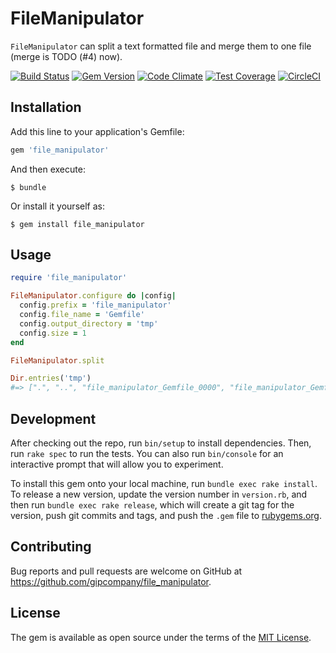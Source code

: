 # FileManipulator

`FileManipulator` can split a text formatted file and merge them to one file (merge is TODO (#4) now).

[![Build Status](https://travis-ci.org/gipcompany/file_manipulator.svg?branch=master_issue_3)](https://travis-ci.org/gipcompany/file_manipulator)
[![Gem Version](https://badge.fury.io/rb/file_manipulator.svg)](https://badge.fury.io/rb/file_manipulator)
[![Code Climate](https://codeclimate.com/github/gipcompany/file_manipulator/badges/gpa.svg)](https://codeclimate.com/github/gipcompany/file_manipulator)
[![Test Coverage](https://codeclimate.com/github/gipcompany/file_manipulator/badges/coverage.svg)](https://codeclimate.com/github/gipcompany/file_manipulator/coverage)
[![CircleCI](https://circleci.com/gh/gipcompany/file_manipulator.svg?style=shield&circle-token=df505626e1976bf75bc5398266300cf728b2c918)](https://circleci.com/gh/gipcompany/file_manipulator)

## Installation

Add this line to your application's Gemfile:

```ruby
gem 'file_manipulator'
```

And then execute:

    $ bundle

Or install it yourself as:

    $ gem install file_manipulator

## Usage


```ruby
require 'file_manipulator'

FileManipulator.configure do |config|
  config.prefix = 'file_manipulator'
  config.file_name = 'Gemfile'
  config.output_directory = 'tmp'
  config.size = 1
end

FileManipulator.split

Dir.entries('tmp')
#=> [".", "..", "file_manipulator_Gemfile_0000", "file_manipulator_Gemfile_0001", "file_manipulator_Gemfile_0002", "file_manipulator_Gemfile_0003"]
```

## Development

After checking out the repo, run `bin/setup` to install dependencies. Then, run `rake spec` to run the tests. You can also run `bin/console` for an interactive prompt that will allow you to experiment.

To install this gem onto your local machine, run `bundle exec rake install`. To release a new version, update the version number in `version.rb`, and then run `bundle exec rake release`, which will create a git tag for the version, push git commits and tags, and push the `.gem` file to [rubygems.org](https://rubygems.org).

## Contributing

Bug reports and pull requests are welcome on GitHub at https://github.com/gipcompany/file_manipulator.

## License

The gem is available as open source under the terms of the [MIT License](http://opensource.org/licenses/MIT).
